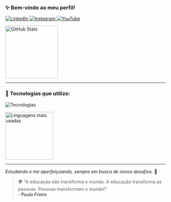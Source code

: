 ### ✨ Bem-vindo ao meu perfil!
<p>
  <a href="https://www.linkedin.com/in/gabriel-alves-dos-reis-83aa6634b/" target="_blank">
    <img src="https://img.shields.io/badge/LinkedIn-0077B5?style=for-the-badge&logo=linkedin&logoColor=white" alt="LinkedIn">
  </a>
  <a href="https://www.instagram.com/gabriel.alvesdrs" target="_blank">
    <img src="https://img.shields.io/badge/Instagram-E4405F?style=for-the-badge&logo=instagram&logoColor=white" alt="Instagram">
  </a>
  <a href="#" target="_blank">
    <img src="https://img.shields.io/badge/YouTube-FF0000?style=for-the-badge&logo=youtube&logoColor=white" alt="YouTube">
  </a>
</p>

<img src="https://github-readme-stats.vercel.app/api?username=pr-gabriel&show_icons=true&theme=tokyonight" height="165" alt="GitHub Stats" />

---

### 🤖 Tecnologias que utilizo:
<p>
  <img src="https://skillicons.dev/icons?i=c,css,bootstrap,html,figma,js,php" alt="Tecnologias"/>
</p>

<img src="https://github-readme-stats.vercel.app/api/top-langs?username=pr-gabriel&locale=pt-br&layout=compact&card_width=320&theme=dracula&hide_border=false" height="150" alt="Linguagens mais usadas"/>

---

<p>
  <em>Estudando e me aperfeiçoando, sempre em busca de novos desafios.</em> 🧠
</p>

> 🌍 "A educação não transforma o mundo. A educação transforma as pessoas. Pessoas transformam o mundo!" 
> <br>
> **- Paulo Freire**
